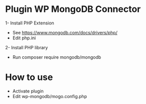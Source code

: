 # Plugin WP MongoDB Connector

1- Install PHP Extension
- See https://www.mongodb.com/docs/drivers/php/
- Edit php.ini

2- Install PHP library 
- Run composer require mongodb/mongodb

# How to use
- Activate plugin
- Edit wp-mongodb/mogo.config.php

